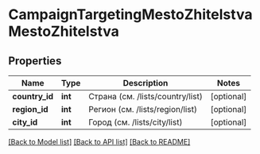 # CampaignTargetingMestoZhitelstvaMestoZhitelstva

## Properties
Name | Type | Description | Notes
------------ | ------------- | ------------- | -------------
**country_id** | **int** | Страна (см. /lists/country/list) | [optional] 
**region_id** | **int** | Регион (см. /lists/region/list) | [optional] 
**city_id** | **int** | Город (см. /lists/city/list) | [optional] 

[[Back to Model list]](../README.md#documentation-for-models) [[Back to API list]](../README.md#documentation-for-api-endpoints) [[Back to README]](../README.md)


